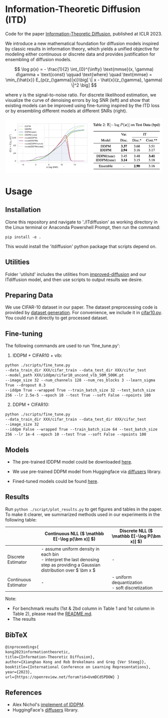 # Information-Theoretic Diffusion (ITD)

Code for the paper [Information-Theoretic Diffusion](https://openreview.net/forum?id=UvmDCdSPDOW), published at ICLR 2023.

We introduce a new mathematical foundation for diffusion models inspired by classic results in information theory, which yields a unified objective for modeling either continuous or discrete data and provides justification for ensembling of diffusion models.

$$ \log p(x) = - \frac{1}{2} \int_{0}^{\infty} \text{mmse}(x, \gamma) d\gamma + \text{const} \qquad \text{where} \quad \text{mmse} = \min_{\hat{x}} E_{p(z_{\gamma}|x)}\big[ \| x - \hat{x}(z_{\gamma}, \gamma) \|^2 \big] $$

where $\gamma$ is the signal-to-noise ratio.   For discrete likelihood estimation, we visualize the curve of denoising errors by log SNR (left) and show that existing models can be improved using fine-tuning inspired by the ITD loss or by ensembling different models at different SNRs (right).

![Discrete Results](/results/figs/discrete_fig_table.png)
 
<!-- Initial commit for improved and generalized applications of diffusion models based on an information-theoretic formulation.  -->


# Usage
## Installation
Clone this repository and navigate to './ITdiffusion' as working directory in the Linux terminal or Anaconda Powershell Prompt, then run the command:

```
pip install -e .
```

This would install the 'itdiffusion' python package that scripts depend on. 

## Utilities
Folder 'utilsitd' includes the utilities from [improved-diffusion](https://github.com/openai/improved-diffusion) and our ITdiffusion model, and then use scripts to output results we desire. 

## Preparing Data
We use CIFAR-10 dataset in our paper. The dataset preprocessing code is provided by [dataset generation](https://github.com/openai/improved-diffusion/tree/main/datasets).
For convenience, we include it in [cifar10.py](https://github.com/kxh001/ITdiffusion/blob/main/datasets/cifar10.py). You could run it directly to get processed dataset.

## Fine-tuning
The following commands are used to run 'fine_tune.py':
1. IDDPM + CIFAR10 + vlb:
```
python ./scripts/fine_tune.py 
--data_train_dir XXX/cifar_train --data_test_dir XXX/cifar_test
--model_path XXX/iddpm/cifar10_uncond_vlb_50M_500K.pt 
--image_size 32 --num_channels 128 --num_res_blocks 3 --learn_sigma True --dropout 0.3 
--iddpm True --wrapped True --train_batch_size 32 --test_batch_size 256 --lr 2.5e-5 --epoch 10 --test True --soft False --npoints 100
```
2. DDPM + CIFAR10:
```
python ./scripts/fine_tune.py 
--data_train_dir XXX/cifar_train --data_test_dir XXX/cifar_test
--image_size 32
--iddpm False --wrapped True --train_batch_size 64 --test_batch_size 256 --lr 1e-4 --epoch 10 --test True --soft False --npoints 100
```

## Models
- The pre-trained IDDPM model could be downloaded [here](https://openaipublic.blob.core.windows.net/diffusion/march-2021/cifar10_uncond_vlb_50M_500K.pt).

- We use pre-trained DDPM model from Huggingface via [diffusers](https://github.com/huggingface/diffusers) library.

- Fined-tuned models could be found [here](https://github.com/kxh001/ITdiffusion/tree/main/checkpoints).


## Results
Run ```python ./script/plot_results.py``` to get figures and tables in the paper.
To make it clearer, we summarized methods used in our experiments in the following table:

|                       | Continuous NLL ($ \mathbb E[-\log p(\bm x)] $)                                                                                    | Discrete NLL ($ \mathbb E[-\log P(\bm x)] $)         |
|-----------------------|-----------------------------------------------------------------------------------------------------------------------------------|------------------------------------------------------|
| Discrete Estimator    | - assume uniform density in each bin <br/> - interpret the last denosing step as providing a Gaussian distribution over $ \bm x $ | -                                                    |
| Continuous Estimator  | -                                                                                                                                 | - uniform dequantization <br/> - soft discretization |

Note: 
- For benchmark results (1st & 2bd column in Table 1 and 1st column in Table 2), please read the [README.md](https://github.com/kxh001/ITdiffusion/blob/main/benchmark/improved-diffusion/README.md).
- The results
## BibTeX
```
@inproceedings{
kong2023informationtheoretic,
title={Information-Theoretic Diffusion},
author={Xianghao Kong and Rob Brekelmans and Greg {Ver Steeg}},
booktitle={International Conference on Learning Representations},
year={2023},
url={https://openreview.net/forum?id=UvmDCdSPDOW} }
```

## References
- Alex Nichol's [implement of IDDPM](https://github.com/openai/improved-diffusion).
- HuggingFace's [diffusers](https://github.com/huggingface/diffusers) library.

